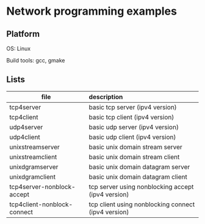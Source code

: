 # Network programming examples

## Platform

OS: Linux

Build tools: gcc, gmake

## Lists

| file | description |
|------|:------------|
|tcp4server |basic tcp server (ipv4 version)|
|tcp4client |basic tcp client (ipv4 version)|
|udp4server |basic udp server (ipv4 version)|
|udp4client |basic udp client (ipv4 version)|
|unixstreamserver |basic unix domain stream server|
|unixstreamclient |basic unix domain stream client|
|unixdgramserver |basic unix domain datagram server|
|unixdgramclient |basic unix domain datagram client|
|tcp4server-nonblock-accept |tcp server using nonblocking accept (ipv4 version)|
|tcp4client-nonblock-connect |tcp client using nonblocking connect (ipv4 version)|
